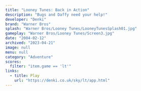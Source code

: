 ```yaml
---
title: "Looney Tunes: Back in Action"
description: "Bugs and Daffy need your help!"
developer: "Denki"
brand: "Warner Bros"
splash: "Warner Bros/Looney Tunes/LooneyTunesSplash01.jpg"
gameplay: "Warner Bros/Looney Tunes/Screen3.jpg"
date: "2004-02-12"
archived: "2023-04-21"
image: null
menu: null
category: "Adventure"
scores:
  filter: "item.game == 'lt'"
links:
  - title: Play
    url: "https://denki.co.uk/sky/lt/app.html"
---
```

